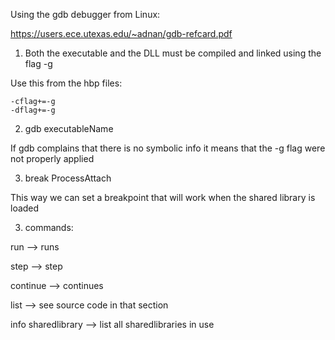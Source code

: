 Using the gdb debugger from Linux:

https://users.ece.utexas.edu/~adnan/gdb-refcard.pdf

1. Both the executable and the DLL must be compiled and linked using the flag -g

Use this from the hbp files:
```
-cflag+=-g
-dflag+=-g
```

2. gdb executableName

If gdb complains that there is no symbolic info it means that the -g flag were not properly applied

3. break ProcessAttach

This way we can set a breakpoint that will work when the shared library is loaded

3. commands:

run --> runs

step --> step

continue --> continues

list --> see source code in that section

info sharedlibrary --> list all sharedlibraries in use

